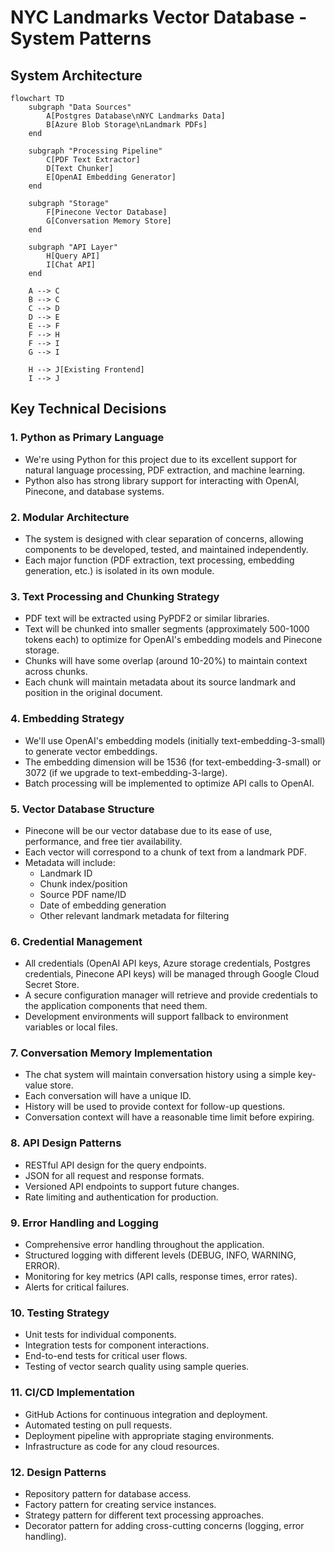# NYC Landmarks Vector Database - System Patterns

## System Architecture

```mermaid
flowchart TD
    subgraph "Data Sources"
        A[Postgres Database\nNYC Landmarks Data] 
        B[Azure Blob Storage\nLandmark PDFs]
    end
    
    subgraph "Processing Pipeline"
        C[PDF Text Extractor]
        D[Text Chunker]
        E[OpenAI Embedding Generator]
    end
    
    subgraph "Storage"
        F[Pinecone Vector Database]
        G[Conversation Memory Store]
    end
    
    subgraph "API Layer"
        H[Query API]
        I[Chat API]
    end
    
    A --> C
    B --> C
    C --> D
    D --> E
    E --> F
    F --> H
    F --> I
    G --> I
    
    H --> J[Existing Frontend]
    I --> J
```

## Key Technical Decisions

### 1. Python as Primary Language
- We're using Python for this project due to its excellent support for natural language processing, PDF extraction, and machine learning.
- Python also has strong library support for interacting with OpenAI, Pinecone, and database systems.

### 2. Modular Architecture
- The system is designed with clear separation of concerns, allowing components to be developed, tested, and maintained independently.
- Each major function (PDF extraction, text processing, embedding generation, etc.) is isolated in its own module.

### 3. Text Processing and Chunking Strategy
- PDF text will be extracted using PyPDF2 or similar libraries.
- Text will be chunked into smaller segments (approximately 500-1000 tokens each) to optimize for OpenAI's embedding models and Pinecone storage.
- Chunks will have some overlap (around 10-20%) to maintain context across chunks.
- Each chunk will maintain metadata about its source landmark and position in the original document.

### 4. Embedding Strategy
- We'll use OpenAI's embedding models (initially text-embedding-3-small) to generate vector embeddings.
- The embedding dimension will be 1536 (for text-embedding-3-small) or 3072 (if we upgrade to text-embedding-3-large).
- Batch processing will be implemented to optimize API calls to OpenAI.

### 5. Vector Database Structure
- Pinecone will be our vector database due to its ease of use, performance, and free tier availability.
- Each vector will correspond to a chunk of text from a landmark PDF.
- Metadata will include:
  - Landmark ID
  - Chunk index/position
  - Source PDF name/ID
  - Date of embedding generation
  - Other relevant landmark metadata for filtering

### 6. Credential Management
- All credentials (OpenAI API keys, Azure storage credentials, Postgres credentials, Pinecone API keys) will be managed through Google Cloud Secret Store.
- A secure configuration manager will retrieve and provide credentials to the application components that need them.
- Development environments will support fallback to environment variables or local files.

### 7. Conversation Memory Implementation
- The chat system will maintain conversation history using a simple key-value store.
- Each conversation will have a unique ID.
- History will be used to provide context for follow-up questions.
- Conversation context will have a reasonable time limit before expiring.

### 8. API Design Patterns
- RESTful API design for the query endpoints.
- JSON for all request and response formats.
- Versioned API endpoints to support future changes.
- Rate limiting and authentication for production.

### 9. Error Handling and Logging
- Comprehensive error handling throughout the application.
- Structured logging with different levels (DEBUG, INFO, WARNING, ERROR).
- Monitoring for key metrics (API calls, response times, error rates).
- Alerts for critical failures.

### 10. Testing Strategy
- Unit tests for individual components.
- Integration tests for component interactions.
- End-to-end tests for critical user flows.
- Testing of vector search quality using sample queries.

### 11. CI/CD Implementation
- GitHub Actions for continuous integration and deployment.
- Automated testing on pull requests.
- Deployment pipeline with appropriate staging environments.
- Infrastructure as code for any cloud resources.

### 12. Design Patterns
- Repository pattern for database access.
- Factory pattern for creating service instances.
- Strategy pattern for different text processing approaches.
- Decorator pattern for adding cross-cutting concerns (logging, error handling).
